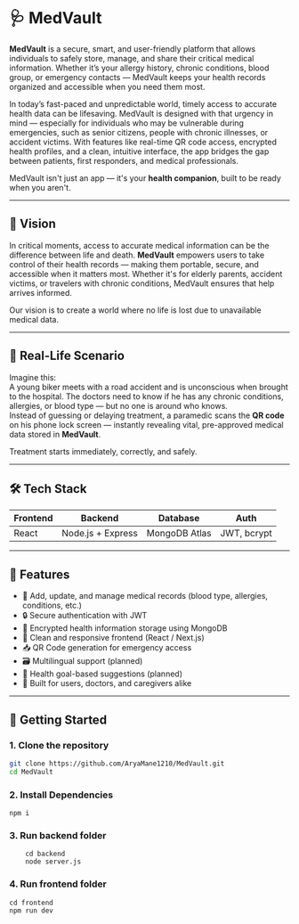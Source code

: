 # 🩺 MedVault

**MedVault** is a secure, smart, and user-friendly platform that allows individuals to safely store, manage, and share their critical medical information. Whether it’s your allergy history, chronic conditions, blood group, or emergency contacts — MedVault keeps your health records organized and accessible when you need them most.

In today’s fast-paced and unpredictable world, timely access to accurate health data can be lifesaving. MedVault is designed with that urgency in mind — especially for individuals who may be vulnerable during emergencies, such as senior citizens, people with chronic illnesses, or accident victims. With features like real-time QR code access, encrypted health profiles, and a clean, intuitive interface, the app bridges the gap between patients, first responders, and medical professionals.

MedVault isn't just an app — it's your **health companion**, built to be ready when you aren't.

---

## 🎯 Vision

In critical moments, access to accurate medical information can be the difference between life and death. **MedVault** empowers users to take control of their health records — making them portable, secure, and accessible when it matters most. Whether it's for elderly parents, accident victims, or travelers with chronic conditions, MedVault ensures that help arrives informed.

Our vision is to create a world where no life is lost due to unavailable medical data.

---

## 📍 Real-Life Scenario

Imagine this:  
A young biker meets with a road accident and is unconscious when brought to the hospital. The doctors need to know if he has any chronic conditions, allergies, or blood type — but no one is around who knows.  
Instead of guessing or delaying treatment, a paramedic scans the **QR code** on his phone lock screen — instantly revealing vital, pre-approved medical data stored in **MedVault**.

Treatment starts immediately, correctly, and safely.

---

## 🛠️ Tech Stack

| Frontend        | Backend          | Database        | Auth         |
|-----------------|------------------|------------------|--------------|
|  React          | Node.js + Express| MongoDB Atlas   | JWT, bcrypt  |

---

## 📸 Features

- 🧾 Add, update, and manage medical records (blood type, allergies, conditions, etc.)
- 🔒 Secure authentication with JWT
- 🧠 Encrypted health information storage using MongoDB
- 📱 Clean and responsive frontend (React / Next.js)
- 📥 QR Code generation for emergency access
- 🗃️ Multilingual support (planned)
- 🧬 Health goal-based suggestions (planned)
- 🌱 Built for users, doctors, and caregivers alike

---

## 🚀 Getting Started

### 1. Clone the repository
```bash
git clone https://github.com/AryaMane1210/MedVault.git
cd MedVault
```

### 2. Install Dependencies
```npm i ```

### 3. Run backend folder

```
    cd backend
    node server.js
```

### 4. Run frontend folder

```
cd frontend
npm run dev
```

